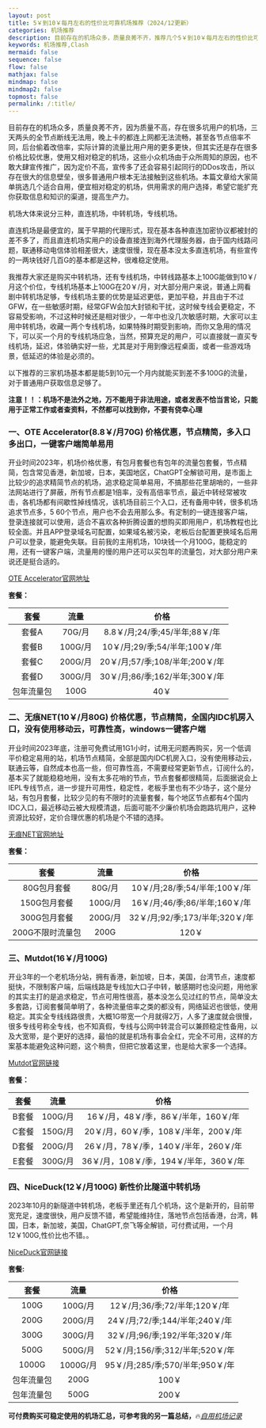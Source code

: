 ```yaml
---
layout: post
title: 5￥到10￥每月左右的性价比可靠机场推荐（2024/12更新）
categories: 机场推荐
description: 目前存在的机场众多，质量良莠不齐，推荐几个5￥到10￥每月左右的性价比可靠机场给大家选择
keywords: 机场推荐,Clash
mermaid: false
sequence: false
flow: false
mathjax: false
mindmap: false
mindmap2: false
topmost: false
permalink: /:title/
---
```

目前存在的机场众多，质量良莠不齐，因为质量不高，存在很多坑用户的机场，三天两头的全节点断线无法用，晚上卡的都连上网都无法流畅，甚至各节点倍率不同，后台偷着改倍率，实际计算的流量比用户用的更多更快，但其实还是存在很多价格比较优惠，使用又相对稳定的机场，这些小众机场由于众所周知的原因，也不敢大肆宣传推广，因为定价不高，宣传多了还会容易引起同行的DDos攻击，所以存在很大的信息壁垒，很多普通用户根本无法接触到这些机场。本篇文章给大家简单挑选几个适合自用，便宜相对稳定的机场，供用需求的用户选择，希望它能扩充你获取信息和知识的渠道，提高生产力。

机场大体来说分三种，直连机场，中转机场，专线机场。

直连机场是最便宜的，属于早期的代理形式，现在基本各种直连加密协议都被封的差不多了，而且直连机场实用户的设备直接连到海外代理服务器，由于国内线路问题，联通移动电信体验相差很大，速度很慢，现在基本没太多直连机场，有些宣传的一两块钱好几百G的基本都是这种，很难稳定使用。 

我推荐大家还是购买中转机场，还有专线机场，中转线路基本上100G能做到10￥/月这个价位，专线机场基本上100G在20￥/月，对大部分用户来说，普通上网看剧中转机场足够，专线机场主要的优势是延迟更低，更加平稳，并且由于不过GFW，在一些敏感时期，经常GFW会加大封锁和干扰，这时候专线会更稳定，不容易受影响，不过这种时候还是相对很少，一年中也没几次敏感时期，大家可以主用中转机场，收藏一两个专线机场，如果特殊时期受到影响，而你又急用的情况下，可以买一个月的专线机场应急，当然，预算充足的用户，可以直接就一直买专线机场，延迟，体验确实好一些，尤其是对于用到像远程桌面，或者一些游戏场景，低延迟的体验是必须的。

以下推荐的三家机场基本都是能5到10元一个月内就能买到差不多100G的流量，对于普通用户获取信息足够了。

**注意！！：机场不是法外之地，万不能用于非法用途，或者发表不恰当言论，只能用于正常工作或者查资料，不然都可以找到你，不要有侥幸心理**

### 一、OTE Accelerator(8.8￥/月70G) 价格优惠，节点精简，多入口多出口，一键客户端简单易用

开业时间2023年，机场价格优惠，有包月套餐也有包年的流量包套餐，节点精简，包含常见香港，新加坡，日本，美国地区，ChatGPT全解锁可用，是市面上比较少的追求精简节点的机场，追求稳定简单易用，不搞那些花里胡哨的，一些非法网站进行了屏蔽，所有节点都是1倍率，没有高倍率节点，最近中转经常被攻击，各机场都有间歇性掉线情况，该机场目前三个入口，还有备用中转，很多机场追求节点多，5 60个节点，用户也不会去用那么多。有定制的一键连接客户端，登录连接就可以使用，适合不喜欢各种折腾设置的想购买即用用户，机场教程也比较全面。并且APP登录域名可配置，如果域名被污染，老板后台配置更换域名后用户可以登录，能避免失联。目前我的主用机场，10块钱一个月100G，能稳定的用，还有一键客户端，流量用的慢的用户还可以买包年的流量包，对大部分用户来说还是挺合适的。

[OTE Accelerator官网地址](https://uso.oteacc.org/passport.html#/register?code=NJ0rQD4l)  

**套餐：**

套餐 |  流量 | 价格 
:-: |  :-: | :-: 
套餐A | 70G/月 |8.8￥/月;24/季;45/半年;88￥/年
套餐B | 100G/月 |10￥/月;29/季;54/半年;100￥/年
套餐C | 200G/月 |20￥/月;57/季;108/半年;200￥/年
套餐D | 300G/月|30￥/月;86/季;162/半年;300￥/年
包年流量包 | 100G |40￥

### 二、无痕NET(10￥/月80G) 价格优惠，节点精简，全国内IDC机房入口，没有使用移动云，可靠性高，windows一键客户端

开业时间2023年底，注册可免费试用1G1小时，试用无问题再购买，另一个低调平价稳定易用的站，机场节点精简，全部是国内IDC机房入口，没有使用移动云，联通云等，自然成本也高一些，但可靠性高，不需要经常更新节点，订阅什么的，基本买了就能稳稳地用，没有太多花哨的节点，节点套餐都很精简，后面据说会上IEPL专线节点，进一步提升可用性，稳定性，老板手里也有不少场子，这个是分站，有包月套餐，比较少见的有不限时的流量套餐，每个地区节点都有4个国内IDC入口，最近移动云被大规模清退，后面可能不少廉价机场会跑路坑用户，这种资源比较好，定价合理优惠的机场是个不错的选择。

[无痕NET官网地址](https://us.wuhenlink.cc/pass.html#/register?code=bv1QpNiK)      

**套餐：**

套餐 |  流量 | 价格 
:-: |  :-: | :-: 
80G包月套餐 | 80G/月 |10￥/月;28/季;54/半年;100￥/年
150G包月套餐 | 100G/月 |16￥/月;46/季;86/半年;160￥/年
300G包月套餐 | 200G/月 |32￥/月;92/季;173/半年;320￥/年
200G不限时流量包 | 200G|120￥

### 三、Mutdot(16￥/月100G)

开业3年的一个老机场分站，拥有香港，新加坡，日本，美国，台湾节点，速度都挺快，不限制客户端，后端线路是专线加大口子中转，敏感期时也没问题，用他家的其实主打的是追求稳定，节点可用性很高，基本没怎么见过红的节点，简单没太多套路，订阅套餐简单明了，各种流量倍率之类的都没有，网络延迟也很低，使用稳定。其实全专线线路很贵，大概1G带宽一个月就得2万，人多了速度就会很慢，很多专线号称全专线，也不知真假，专线与公网中转混合可以兼顾稳定性备用，以及大宽带，是个更好的选择，最怕的就是机场有事会全红，完全不可用，这样的方案基本能避免这种问题，这个稍贵，但把它放着这里，也是给大家多一个选择。    

[Mutdot官网链接](https://user.mutdot.com/sec.html#/register?code=jbeHddjH)  
 
**套餐：**

套餐 |  流量 | 价格 
:-: |  :-: | :-: 
B套餐 | 100G/月 |16￥/月，48￥/季，86￥/半年，160￥/年
C套餐 | 150G/月 |20￥/月，60￥/季，108￥/半年，200￥/年
D套餐 | 200G/月 |26￥/月，78￥/季，140￥/半年，260￥/年
E套餐 | 300G/月|36￥/月，108￥/季，194￥/半年，360￥/年

### 四、NiceDuck(12￥/月100G) 新性价比隧道中转机场  

2023年10月的新隧道中转机场，老板手里还有几个机场，这个是新开的，目前带宽充足，速度很快，用户反馈不错，希望能维持住，落地节点包括香港，台湾，韩国，日本，新加坡，美国，ChatGPT,奈飞等全解锁，可付费试用，一个月12￥100G,性价比也不错。。  

[NiceDuck官网链接](https://user.niceduck.cc/#/register?code=z9wAy58m)  

**套餐:**

套餐 |  流量 | 价格 
:-: |  :-: | :-: 
100G | 100G/月 |12￥/月;36/季;72/半年;120￥/年
200G | 200G/月 |24￥/月;72/季;144/半年;240￥/年
300G | 300G/月 |32￥/月;96/季;192/半年;320￥/年
500G | 500G/月 |52￥/月;156/季;312/半年;520￥/年
1000G | 1000G/月|95￥/月;285/季;570/半年;950￥/年
包年流量包 | 200G |100￥
包年流量包 | 500G |200￥

**可付费购买可稳定使用的机场汇总，可参考我的另一篇总结，**🔥[*自用机场记录*](https://www.openwayz.com/jichang/)  